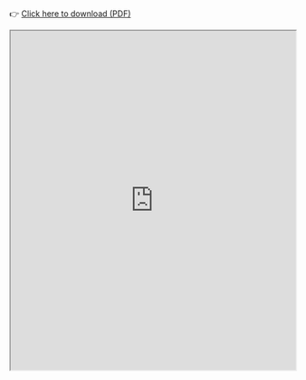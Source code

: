 👉 [Click here to download (PDF)](https://github.com/naveenvarjani/naveen-resume/raw/main/Resume.pdf)  

<iframe src="https://github.com/naveenvarjani/naveen-resume/raw/main/Resume.pdf" width="100%" height="600px">
</iframe>
